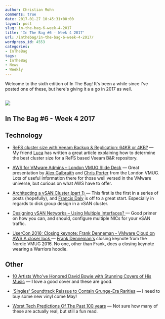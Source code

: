 ```yaml
---
author: Christian Mohn
comments: true
date: 2017-01-27 10:45:31+00:00
layout: post
slug: in-the-bag-6-week-4-2017
title: 'In The Bag #6 - Week 4 2017'
url: /inthebag/in-the-bag-6-week-4-2017/
wordpress_id: 4553
categories:
- InTheBag
tags:
- InTheBag
- News
- Weekly
---
```


Welcome to the sixth edition of In The Bag! It's been a while since I've posted one of these, but here's giving it a a go in 2017 as well.



## [![](/img/hys5qhadbzq-chris-lawton-644x429.jpg)](https://unsplash.com/@chrislawton)

<!--more-->




## In The Bag #6 - Week 4 2017





## Technology







  * [ReFS cluster size with Veeam Backup & Replication: 64KB or 4KB?](http://www.virtualtothecore.com/en/refs-cluster-size-with-veeam-backup-replication-64kb-or-4kb/?utm_content=bufferb8365&utm_medium=social&utm_source=twitter.com&utm_campaign=buffer) — My friend [Luca](http://twitter.com/dellock6) has written a great article explaining how to determine the best cluster size for a ReFS based Veeam B&R repository.


  * [AWS for VMware Admins – London VMUG Slide Deck](http://tekhead.it/blog/2017/01/aws-vmware-admins-london-vmug-slide-deck/) — Great presentation by [Alex Galbraith](https://twitter.com/alexgalbraith) and [Chris Porter](https://twitter.com/uprightvinyl) from the London VMUG. Lots of useful information there for those well versed in the VMware universe, but curious on what AWS have to offer.


  * [Architecting a vSAN Cluster (part 1)
](https://francisdalyit.com/2016/12/19/architecting-a-vsan-cluster-part-1/) — This first is the first in a series of posts (hopefully), and [Francis Daly](https://twitter.com/FrancisDaly) is off to a great start. Especially in regards to disk group design in a vSAN cluster.


  * [Designing vSAN Networks – Using Multiple Interfaces?
](https://blogs.vmware.com/virtualblocks/2017/01/18/designing-vsan-networks-using-multiple-interfaces/) — Good primer on how you can, and should, configure multiple NICs for your vSAN traffic.


  * [UserCon 2016: Closing keynote: Frank Denneman - VMware Cloud on AWS A closer look
](https://www.youtube.com/watch?v=9xzKuQEJKWY&feature=youtu.be&a) — [Frank Denneman's](https://twitter.com/FrankDenneman) closing keynote from the Nordic VMUG 2016. No one, other than Frank, does a closing keynote wearing a Warriors hoodie.





## Other







  * [10 Artists Who've Honored David Bowie with Stunning Covers of His Music](http://people.com/music/david-bowie-best-covers-since-death/) — I love a good cover and these are good.


  * ['Singles' Soundtrack Reissue to Contain Grunge-Era Rarities](http://www.rollingstone.com/music/news/singles-soundtrack-reissue-to-contain-grunge-era-rarities-w462468)
— I need to buy some new vinyl come May!


  * [Worst Tech Predictions Of The Past 100 years](https://medium.com/@ipestov/worst-tech-predictions-of-the-past-100-years-c18654211375#.4des2460r) — Not sure how many of these are actually real, but still a fun read.
